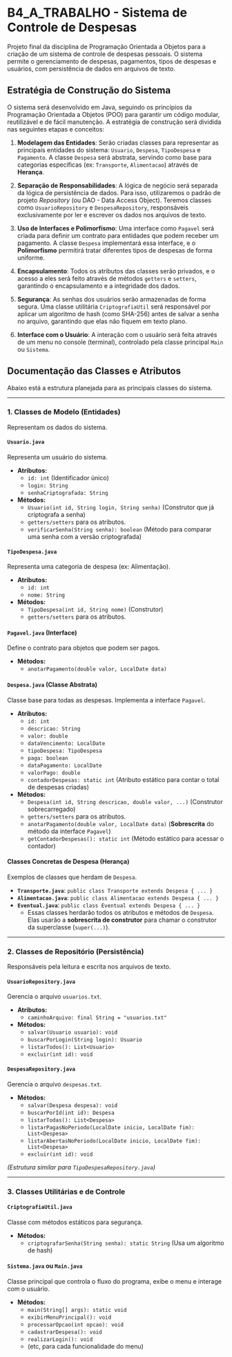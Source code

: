 # B4_A_TRABALHO - Sistema de Controle de Despesas

Projeto final da disciplina de Programação Orientada a Objetos para a criação de um sistema de controle de despesas pessoais. O sistema permite o gerenciamento de despesas, pagamentos, tipos de despesas e usuários, com persistência de dados em arquivos de texto.

## Estratégia de Construção do Sistema

O sistema será desenvolvido em Java, seguindo os princípios da Programação Orientada a Objetos (POO) para garantir um código modular, reutilizável e de fácil manutenção. A estratégia de construção será dividida nas seguintes etapas e conceitos:

1.  **Modelagem das Entidades**: Serão criadas classes para representar as principais entidades do sistema: `Usuario`, `Despesa`, `TipoDespesa` e `Pagamento`. A classe `Despesa` será abstrata, servindo como base para categorias específicas (ex: `Transporte`, `Alimentacao`) através de **Herança**.

2.  **Separação de Responsabilidades**: A lógica de negócio será separada da lógica de persistência de dados. Para isso, utilizaremos o padrão de projeto *Repository* (ou DAO - Data Access Object). Teremos classes como `UsuarioRepository` e `DespesaRepository`, responsáveis exclusivamente por ler e escrever os dados nos arquivos de texto.

3.  **Uso de Interfaces e Polimorfismo**: Uma interface como `Pagavel` será criada para definir um contrato para entidades que podem receber um pagamento. A classe `Despesa` implementará essa interface, e o **Polimorfismo** permitirá tratar diferentes tipos de despesas de forma uniforme.

4.  **Encapsulamento**: Todos os atributos das classes serão privados, e o acesso a eles será feito através de métodos `getters` e `setters`, garantindo o encapsulamento e a integridade dos dados.

5.  **Segurança**: As senhas dos usuários serão armazenadas de forma segura. Uma classe utilitária `CriptografiaUtil` será responsável por aplicar um algoritmo de hash (como SHA-256) antes de salvar a senha no arquivo, garantindo que elas não fiquem em texto plano.

6.  **Interface com o Usuário**: A interação com o usuário será feita através de um menu no console (terminal), controlado pela classe principal `Main` ou `Sistema`.

## Documentação das Classes e Atributos

Abaixo está a estrutura planejada para as principais classes do sistema.

---

### **1. Classes de Modelo (Entidades)**

Representam os dados do sistema.

#### **`Usuario.java`**
Representa um usuário do sistema.
-   **Atributos:**
    -   `id: int` (Identificador único)
    -   `login: String`
    -   `senhaCriptografada: String`
-   **Métodos:**
    -   `Usuario(int id, String login, String senha)` (Construtor que já criptografa a senha)
    -   `getters/setters` para os atributos.
    -   `verificarSenha(String senha): boolean` (Método para comparar uma senha com a versão criptografada)

#### **`TipoDespesa.java`**
Representa uma categoria de despesa (ex: Alimentação).
-   **Atributos:**
    -   `id: int`
    -   `nome: String`
-   **Métodos:**
    -   `TipoDespesa(int id, String nome)` (Construtor)
    -   `getters/setters` para os atributos.

#### **`Pagavel.java` (Interface)**
Define o contrato para objetos que podem ser pagos.
-   **Métodos:**
    -   `anotarPagamento(double valor, LocalDate data)`

#### **`Despesa.java` (Classe Abstrata)**
Classe base para todas as despesas. Implementa a interface `Pagavel`.
-   **Atributos:**
    -   `id: int`
    -   `descricao: String`
    -   `valor: double`
    -   `dataVencimento: LocalDate`
    -   `tipoDespesa: TipoDespesa`
    -   `paga: boolean`
    -   `dataPagamento: LocalDate`
    -   `valorPago: double`
    -   `contadorDespesas: static int` (Atributo estático para contar o total de despesas criadas)
-   **Métodos:**
    -   `Despesa(int id, String descricao, double valor, ...)` (Construtor sobrecarregado)
    -   `getters/setters` para os atributos.
    -   `anotarPagamento(double valor, LocalDate data)` (**Sobrescrita** do método da interface `Pagavel`)
    -   `getContadorDespesas(): static int` (Método estático para acessar o contador)

#### **Classes Concretas de Despesa (Herança)**
Exemplos de classes que herdam de `Despesa`.
-   **`Transporte.java`**: `public class Transporte extends Despesa { ... }`
-   **`Alimentacao.java`**: `public class Alimentacao extends Despesa { ... }`
-   **`Eventual.java`**: `public class Eventual extends Despesa { ... }`
    -   Essas classes herdarão todos os atributos e métodos de `Despesa`. Elas usarão a **sobrescrita de construtor** para chamar o construtor da superclasse (`super(...)`).

---

### **2. Classes de Repositório (Persistência)**

Responsáveis pela leitura e escrita nos arquivos de texto.

#### **`UsuarioRepository.java`**
Gerencia o arquivo `usuarios.txt`.
-   **Atributos:**
    -   `caminhoArquivo: final String = "usuarios.txt"`
-   **Métodos:**
    -   `salvar(Usuario usuario): void`
    -   `buscarPorLogin(String login): Usuario`
    -   `listarTodos(): List<Usuario>`
    -   `excluir(int id): void`

#### **`DespesaRepository.java`**
Gerencia o arquivo `despesas.txt`.
-   **Métodos:**
    -   `salvar(Despesa despesa): void`
    -   `buscarPorId(int id): Despesa`
    -   `listarTodas(): List<Despesa>`
    -   `listarPagasNoPeriodo(LocalDate inicio, LocalDate fim): List<Despesa>`
    -   `listarAbertasNoPeriodo(LocalDate inicio, LocalDate fim): List<Despesa>`
    -   `excluir(int id): void`

*(Estrutura similar para `TipoDespesaRepository.java`)*

---

### **3. Classes Utilitárias e de Controle**

#### **`CriptografiaUtil.java`**
Classe com métodos estáticos para segurança.
-   **Métodos:**
    -   `criptografarSenha(String senha): static String` (Usa um algoritmo de hash)

#### **`Sistema.java` ou `Main.java`**
Classe principal que controla o fluxo do programa, exibe o menu e interage com o usuário.
-   **Métodos:**
    -   `main(String[] args): static void`
    -   `exibirMenuPrincipal(): void`
    -   `processarOpcao(int opcao): void`
    -   `cadastrarDespesa(): void`
    -   `realizarLogin(): void`
    -   (etc, para cada funcionalidade do menu)
